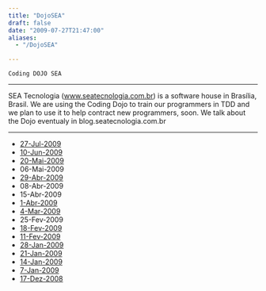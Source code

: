```yaml
---
title: "DojoSEA"
draft: false
date: "2009-07-27T21:47:00"
aliases:
  - "/DojoSEA"

---
```

    Coding DOJO SEA

------------------------------------------------------------------------

SEA Tecnologia (www.seatecnologia.com.br) is a software house in
Brasília, Brasil. We are using the Coding Dojo to train our programmers
in TDD and we plan to use it to help contract new programmers, soon. We
talk about the Dojo eventualy in blog.seatecnologia.com.br

------------------------------------------------------------------------

-   [27-Jul-2009](/record/2009Jul27DojoSEA)
-   [10-Jun-2009](/record/2009Jun10DojoSEA)
-   [20-Mai-2009](/record/2009Mai20DojoSEA)
-   06-Mai-2009
-   [29-Abr-2009](/record/2009Abr29DojoSEA)
-   08-Abr-2009
-   15-Abr-2009
-   [1-Abr-2009](/record/2009Abr1DojoSEA)
-   [4-Mar-2009](/record/2009Mar4DojoSEA)
-   25-Fev-2009
-   [18-Fev-2009](/record/2009Fev18DojoSEA)
-   [11-Fev-2009](/record/2009Fev11DojoSEA)
-   [28-Jan-2009](/record/2009Jan28DojoSEA)
-   [21-Jan-2009](/record/2009Jan21DojoSEA)
-   [14-Jan-2009](/record/2009Jan14DojoSEA)
-   [7-Jan-2009](/record/2009Jan7DojoSEA)
-   [17-Dez-2008](/record/2008Dez17DojoSEA)

